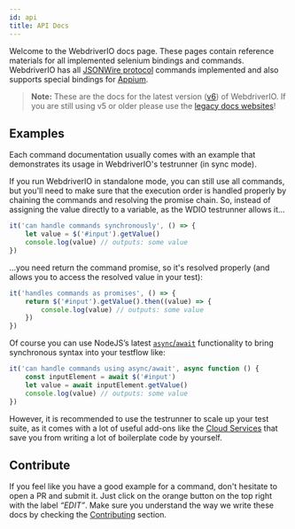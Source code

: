 ```yaml
---
id: api
title: API Docs
---
```


Welcome to the WebdriverIO docs page. These pages contain reference materials for all implemented selenium bindings and commands. WebdriverIO has all [JSONWire protocol](https://github.com/SeleniumHQ/selenium/wiki/JsonWireProtocol) commands implemented and also supports special bindings for [Appium](http://appium.io).

> __Note:__ These are the docs for the latest version ([v6](https://webdriver.io/blog/2020/03/26/webdriverio-v6-released.html)) of WebdriverIO. If you are still using v5 or older please use the [legacy docs websites](https://webdriver.io/docs/versions.html)!

## Examples

Each command documentation usually comes with an example that demonstrates its usage in WebdriverIO's testrunner (in sync mode).

If you run WebdriverIO in standalone mode, you can still use all commands, but you'll need to make sure that the execution order is handled properly by chaining the commands and resolving the promise chain. So, instead of assigning the value directly to a variable, as the WDIO testrunner allows it...

```js
it('can handle commands synchronously', () => {
    let value = $('#input').getValue()
    console.log(value) // outputs: some value
})
```

...you need return the command promise, so it's resolved properly (and allows you to access the resolved value in your test):

```js
it('handles commands as promises', () => {
    return $('#input').getValue().then((value) => {
        console.log(value) // outputs: some value
    })
})
```

Of course you can use NodeJS’s latest [`async`/`await`](https://github.com/yortus/asyncawait) functionality to bring synchronous syntax into your testflow like:

```js
it('can handle commands using async/await', async function () {
    const inputElement = await $('#input')
    let value = await inputElement.getValue()
    console.log(value) // outputs: some value
})
```

However, it is recommended to use the testrunner to scale up your test suite, as it comes with a lot of useful add-ons like the [Cloud Services](CloudServices.md) that save you from writing a lot of boilerplate code by yourself.

## Contribute

If you feel like you have a good example for a command, don't hesitate to open a PR and submit it. Just click on the orange button on the top right with the label _“EDIT”_. Make sure you understand the way we write these docs by checking the [Contributing](https://github.com/webdriverio/webdriverio/blob/master/CONTRIBUTING.md) section.
